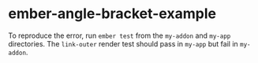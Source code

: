 # ember-angle-bracket-example

To reproduce the error, run `ember test` from the `my-addon` and `my-app` directories.
The `link-outer` render test should pass in `my-app` but fail in `my-addon`.
